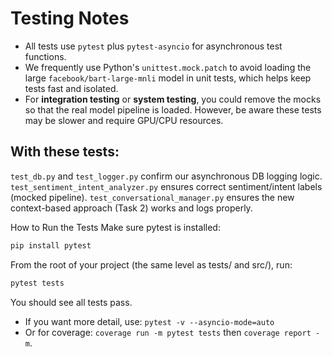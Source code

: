 # Testing Notes

- All tests use `pytest` plus `pytest-asyncio` for asynchronous test functions.
- We frequently use Python's `unittest.mock.patch` to avoid loading the
  large `facebook/bart-large-mnli` model in unit tests, which helps
  keep tests fast and isolated.
- For **integration testing** or **system testing**, you could remove
  the mocks so that the real model pipeline is loaded. However, be aware
  these tests may be slower and require GPU/CPU resources.

## With these tests:

`test_db.py` and `test_logger.py` confirm our asynchronous DB logging logic.
`test_sentiment_intent_analyzer.py` ensures correct sentiment/intent labels (mocked pipeline).
`test_conversational_manager.py` ensures the new context-based approach (Task 2) works and logs properly.

How to Run the Tests
Make sure pytest is installed:
```bash
pip install pytest
```
From the root of your project (the same level as tests/ and src/), run:
```bash
pytest tests
```
You should see all tests pass.
* If you want more detail, use: `pytest -v --asyncio-mode=auto`
* Or for coverage: `coverage run -m pytest tests` then `coverage report -m`.
